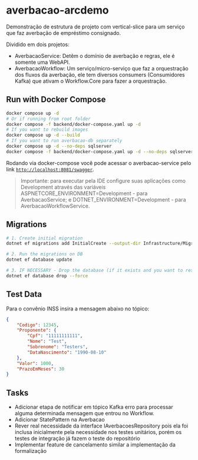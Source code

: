# averbacao-arcdemo
Demonstração de estrutura de projeto com vertical-slice para um serviço que faz averbação de empréstimo consignado.

Dividido em dois projetos:
- AverbacaoService: Detêm o domínio de averbação e regras, ele é somente uma WebAPI.
- AverbacaoWorkflow: Um serviço/micro-serviço que faz a orquestração dos fluxos da averbação, ele tem diversos consumers (Consumidores Kafka) que ativam o Workflow.Core para fazer a orquestração.

## Run with Docker Compose

```bash
docker compose up -d
# Or if running from root folder
docker compose -f backend/docker-compose.yaml up -d
# If you want to rebuild images
docker compose up -d --build
# If you want to run averbacao-db separately
docker compose up -d --no-deps sqlserver
docker compose -f backend/docker-compose.yaml up -d --no-deps sqlserver
```

Rodando via docker-compose você pode acessar o averbacao-service pelo link [`http://localhost:8081/swagger`](http://localhost:8081/swagger).

> Importante: para executar pela IDE configure suas aplicações como Development através das variáveis ASPNETCORE_ENVIRONMENT=Development - para AverbacaoService; e DOTNET_ENVIRONMENT=Development - para AverbacaoWorkflowService.

## Migrations

```bash
# 1. Create initial migration
dotnet ef migrations add InitialCreate --output-dir Infrastructure/Migrations

# 2. Run the migrations on DB
dotnet ef database update

# 3. IF NECESSARY - Drop the database (if it exists and you want to reset the migrations). Note that you will need to repeat the first two steps after this
dotnet ef database drop --force
```

## Test Data

Para o convênio INSS insira a mensagem abaixo no tópico:
```json
{
    "Codigo": 12345,
    "Proponente": {
        "Cpf": "11111111111",
        "Nome": "Test",
        "Sobrenome": "Testers",
        "DataNascimento": "1990-08-10"
    },
    "Valor": 1000,
    "PrazoEmMeses": 30
}
```

## Tasks

- Adicionar etapa de notificar em tópico Kafka erro para processar alguma determinada mensagem que entrou no Workflow.
- Adicionar StatePattern na Averbacao
- Rever real necessidade da interface IAverbacoesRepository pois ela foi inclusa inicialmente pela necessidade nos testes unitários, porém os testes de integração já fazem o teste do repositório
- Implementar feature de cancelamento similar a implementação da formalização